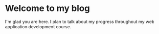 # Welcome to my blog

I'm glad you are here. I plan to talk about my progress throughout my web application development course.
